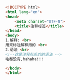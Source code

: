 
<BlogInfo id="362" title="14.注释标签" author="白日梦想猿" pv=0 read_times=0 pre_cost_time=0分9秒 category="html5学习" tag_list="['html5学习']" create_time="2020.07.14 17:01:46" update_time="2020.07.14 17:04:09" />

```html
<!DOCTYPE html>
<html lang="en">
<head>
    <meta charset="UTF-8">
    <title>注释标签</title>
</head>
<body>
1.解释: <br>
用来标注解释用的 <br>
2.语法 <br>
<!--这是注释标签的的语法 -->
啥都没有,hahaha!!!

</body>
</html>
```
